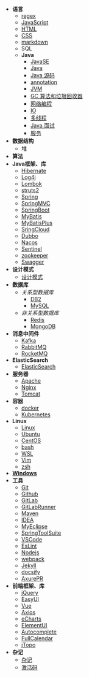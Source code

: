 - **语言**
    - [regex](doc/regex.md)
    - [JavaScript](doc/JavaScript.md)
    - [HTML](doc/HTML.md)
    - [CSS](doc/CSS.md)
    - [markdown](doc/markdown.md)
    - SQL
    - **Java**
        - [JavaSE](doc/JavaSE.md)
        - [Java](doc/Java.md)
        - [Java 源码](doc/Java源码.md)
        - [annotation](doc/annotation.md)
        - [JVM](doc/JVM.md)
        - [GC 算法和垃圾回收器](doc/GC.md)
        - [网络编程](doc/net.md)
        - [IO](doc/IO.md)
        - [多线程](doc/Thread.md)
        - [Java 面试](doc/Java面试.md)
        - [服务](doc/service.md)
- **数据结构**
    - 堆
- **算法**
- **Java框架、库**
    - [Hibernate](doc/Hibernate.md)
    - [Log4j](doc/Log4j.md)
    - [Lombok](doc/Lombok.md)
    - [struts2](doc/struts2.md)
    - [Spring](doc/Spring.md)
    - [SpringMVC](doc/SpringMVC.md)
    - [SpringBoot](doc/SpringBoot.md)
    - [MyBatis](doc/MyBatis.md)
    - [MyBatisPlus](doc/MyBatisPlus.md)
    - [SringCloud](doc/SpringCloud.md)
    - [Dubbo](doc/Dubbo.md)
    - [Nacos](doc/nacos.md)
    - [Sentinel](doc/Sentinel.md)
    - [zookeeper](doc/zookeeper.md)
    - [Swagger](doc/Swagger.md)
- **设计模式**
    - [设计模式](doc/designPattern.md)
- **数据库**
    - _关系型数据库_
        - [DB2](doc/DB2.md)
        - [MySQL](doc/MySQL.md)
    - _非关系型数据库_
        - [Redis](doc/Redis.md)
        - [MongoDB](doc/MongoDB.md)
- **消息中间件**
    - [Kafka](doc/Kafka.md)
    - [RabbitMQ](doc/RabbitMQ.md)
    - [RocketMQ](doc/RocketMQ.md)
- **ElasticSearch**
    - [ElasticSearch](doc/ElasticSearch.md)
- **服务器**
    - [Apache](doc/Apache.md)
    - [Nginx](doc/Nginx.md)
    - [Tomcat](doc/Tomcat.md)
- **容器**
    - [docker](doc/docker.md)
    - [Kubernetes](doc/k8s.md)
- **Linux**
    - [Linux](doc/Linux.md)
    - [Ubuntu](doc/Ubuntu.md)
    - [CentOS](doc/CentOS.md)
    - [bash](doc/bash.md)
    - [WSL](doc/WSL.md)
    - [Vim](doc/Vim.md)
    - [zsh](doc/zsh.md)
- **[Windows](doc/Windows.md)**
- **工具**
    - [Git](doc/Git.md)
    - [Github](doc/Github.md)
    - [GitLab](doc/GitLab.md)
    - [GitLabRunner](doc/GitLabRunner.md)
    - [Maven](doc/Maven.md)
    - [IDEA](doc/IDEA.md)
    - [MyEclipse](doc/MyEclipse.md)
    - [SpringToolSuite](doc/SpringToolSuite.md)
    - [VSCode](doc/VSCode.md)
    - [EsLint](doc/EsLint.md)
    - [Nodejs](doc/Nodejs.md)
    - [webpack](doc/webpack.md)
    - [Jekyll](doc/Jekyll.md)
    - [docsify](doc/docsify.md)
    - [AxurePR](doc/AxurePR.md)
- **前端框架、库**
    - [jQuery](doc/jQuery.md)
    - [EasyUI](doc/EasyUI.md)
    - [Vue](doc/Vue.md)
    - [Axios](doc/Axios.md)
    - [eCharts](doc/eCharts.md)
    - [ElementUI](doc/ElementUI.md)
    - [Autocomplete](doc/Autocomplete.md)
    - [FullCalendar](doc/FullCalendar.md)
    - [jTopo](doc/jTopo.md)
- **杂记**
    - [杂记](doc/emmm.md)
    - [激活码](doc/jihuoma.md)
